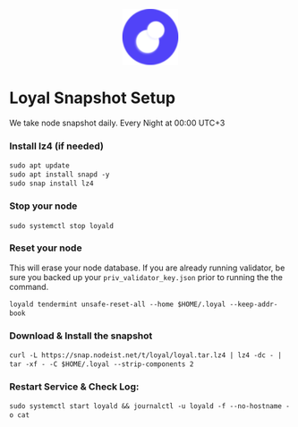 <p align="center">
  <img height="100" height="auto" src="https://raw.githubusercontent.com/Nodeist/Kurulumlar/main/logos/loyal.png">
</p>



# Loyal Snapshot Setup
We take node snapshot daily.
Every Night at 00:00 UTC+3

### Install lz4 (if needed)
```
sudo apt update
sudo apt install snapd -y
sudo snap install lz4
```

### Stop your node
```
sudo systemctl stop loyald
```

### Reset your node
This will erase your node database. If you are already running validator, be sure you backed up your `priv_validator_key.json` prior to running the the command.

```
loyald tendermint unsafe-reset-all --home $HOME/.loyal --keep-addr-book
```

### Download & Install the snapshot
```
curl -L https://snap.nodeist.net/t/loyal/loyal.tar.lz4 | lz4 -dc - | tar -xf - -C $HOME/.loyal --strip-components 2
```

### Restart Service & Check Log:
```
sudo systemctl start loyald && journalctl -u loyald -f --no-hostname -o cat
```
